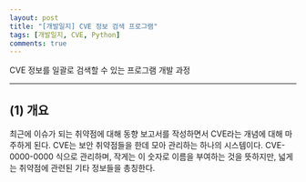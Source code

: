 ```yaml
---
layout: post
title: "[개발일지] CVE 정보 검색 프로그램"
tags: [개발일지, CVE, Python]
comments: true
---
```


CVE 정보를 일괄로 검색할 수 있는 프로그램 개발 과정

---
## (1) 개요
최근에 이슈가 되는 취약점에 대해 동향 보고서를 작성하면서 CVE라는 개념에 대해 마주하게 된다. CVE는 보안 취약점들을 한데 모아 관리하는 하나의 시스템이다. CVE-0000-0000 식으로 관리하며, 작게는 이 숫자로 이름을 부여하는 것을 뜻하지만, 넓게는 취약점에 관련된 기타 정보들을 총칭한다.
